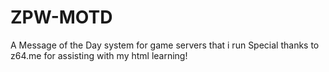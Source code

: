 # ZPW-MOTD
 A Message of the Day system for game servers that i run
 Special thanks to z64.me for assisting with my html learning!
